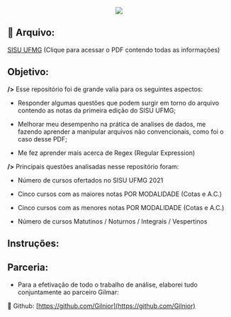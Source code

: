 <p align = "center"> 
 <img src = "https://user-images.githubusercontent.com/64978311/115966529-5df93f00-a504-11eb-9330-d67492b1253b.png"/>
 </p>

## 📂 Arquivo: 

[SISU UFMG](https://www.ufmg.br/sisu/wp-content/uploads/2021/04/M%C3%A1ximos-e-M%C3%ADnimos-ap%C3%B3s-Chamada-regular.pdf)
(Clique para acessar o PDF contendo todas as informações)

## Objetivo:

**/>** Esse repositório foi de grande valia para os seguintes aspectos: 

- Responder algumas questões que podem surgir em torno do arquivo contendo as notas da primeira edição do SISU UFMG;

- Melhorar meu desempenho na prática de analises de dados, me fazendo aprender a manipular arquivos não convencionais, como foi o caso desse PDF;

- Me fez aprender mais acerca de Regex (Regular Expression)


**/>** Principais questões analisadas nesse repositório foram:

- Número de cursos ofertados no SISU UFMG 2021

- Cinco cursos com as maiores notas POR MODALIDADE (Cotas e A.C.)

- Cinco cursos com as menores notas POR MODALIDADE (Cotas e A.C.)

- Número de cursos Matutinos / Noturnos / Integrais / Vespertinos

## Instruções:

## Parceria:

- Para a efetivação de todo o trabalho de análise, elaborei tudo conjuntamente ao parceiro Gilmar:

🔗 Github: [https://github.com/Gilnior](https://github.com/Gilnior)

